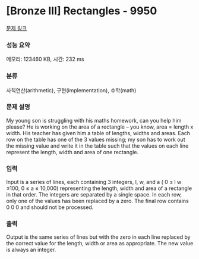 # [Bronze III] Rectangles - 9950 

[문제 링크](https://www.acmicpc.net/problem/9950) 

### 성능 요약

메모리: 123460 KB, 시간: 232 ms

### 분류

사칙연산(arithmetic), 구현(implementation), 수학(math)

### 문제 설명

<p>My young son is struggling with his maths homework, can you help him please? He is working on the area of a rectangle – you know, area = length x width. His teacher has given him a table of lengths, widths and areas. Each row on the table has one of the 3 values missing; my son has to work out the missing value and write it in the table such that the values on each line represent the length, width and area of one rectangle.</p>

### 입력 

 <p>Input is a series of lines, each containing 3 integers, l, w, and a ( 0 ≤ l w ≤100, 0 ≤ a ≤ 10,000) representing the length, width and area of a rectangle in that order. The integers are separated by a single space. In each row, only one of the values has been replaced by a zero. The final row contains 0 0 0 and should not be processed.</p>

### 출력 

 <p>Output is the same series of lines but with the zero in each line replaced by the correct value for the length, width or area as appropriate. The new value is always an integer.</p>

